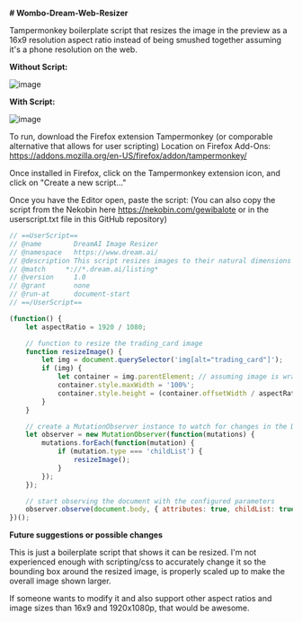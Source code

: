 **# Wombo-Dream-Web-Resizer**

Tampermonkey boilerplate script that resizes the image in the preview as a 16x9 resolution aspect ratio instead of being smushed together assuming it's a phone resolution on the web. 

**Without Script:**

![image](https://github.com/lofihippo/Wombo-Dream-Web-Resizer/assets/130268671/1093f769-4b60-4013-a34d-bee1e109e86c)

**With Script:**

![image](https://github.com/lofihippo/Wombo-Dream-Web-Resizer/assets/130268671/658ab10d-7084-46b6-82a8-d0562cb51c20)

To run, download the Firefox extension Tampermonkey (or comporable alternative that allows for user scripting)
Location on Firefox Add-Ons: https://addons.mozilla.org/en-US/firefox/addon/tampermonkey/

Once installed in Firefox, click on the Tampermonkey extension icon, and click on "Create a new script..."

Once you have the Editor open, paste the script: 
(You can also copy the script from the Nekobin here https://nekobin.com/gewibalote or in the userscript.txt file in this GitHub repository)

```javascript
// ==UserScript==
// @name        DreamAI Image Resizer
// @namespace   https://www.dream.ai/
// @description This script resizes images to their natural dimensions on DreamAI websites.
// @match     *://*.dream.ai/listing*
// @version     1.0
// @grant       none
// @run-at      document-start
// ==/UserScript==

(function() {
    let aspectRatio = 1920 / 1080;

    // function to resize the trading_card image
    function resizeImage() {
        let img = document.querySelector('img[alt="trading_card"]');
        if (img) {
            let container = img.parentElement; // assuming image is wrapped in a container
            container.style.maxWidth = '100%';
            container.style.height = (container.offsetWidth / aspectRatio) + 'px';
        }
    }

    // create a MutationObserver instance to watch for changes in the DOM
    let observer = new MutationObserver(function(mutations) {
        mutations.forEach(function(mutation) {
            if (mutation.type === 'childList') {
                resizeImage();
            }
        });
    });

    // start observing the document with the configured parameters
    observer.observe(document.body, { attributes: true, childList: true, subtree: true });
})();
```
**Future suggestions or possible changes**

This is just a boilerplate script that shows it can be resized. I'm not experienced enough with scripting/css to accurately change it so the bounding box around the resized image, is properly scaled up to make the overall image shown larger. 

If someone wants to modify it and also support other aspect ratios and image sizes than 16x9 and 1920x1080p, that would be awesome. 
